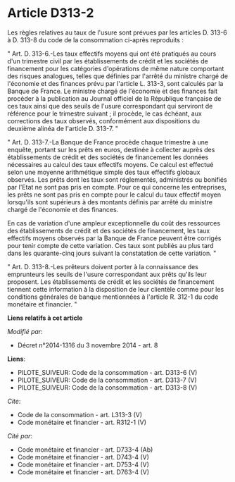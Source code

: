 # Article D313-2

Les règles relatives au taux de l'usure sont prévues par les articles D. 313-6 à D. 313-8 du code de la consommation ci-après
reproduits : 

" Art. D. 313-6.-Les taux effectifs moyens qui ont été pratiqués au cours d'un trimestre civil par les établissements de
crédit et les sociétés de financement pour les catégories d'opérations de même nature comportant des risques analogues,
telles que définies par l'arrêté du ministre chargé de l'économie et des finances prévu par l'article L. 313-3, sont calculés
par la Banque de France. Le ministre chargé de l'économie et des finances fait procéder à la publication au Journal officiel
de la République française de ces taux ainsi que des seuils de l'usure correspondant qui serviront de référence pour le
trimestre suivant ; il procède, le cas échéant, aux corrections des taux observés, conformément aux dispositions du deuxième
alinéa de l'article D. 313-7. " 

" Art. D. 313-7.-La Banque de France procède chaque trimestre à une enquête, portant sur les prêts en euros, destinée à
collecter auprès des établissements de crédit et des sociétés de financement les données nécessaires au calcul des taux
effectifs moyens. Ce calcul est effectué selon une moyenne arithmétique simple des taux effectifs globaux observés. Les prêts
dont les taux sont réglementés, administrés ou bonifiés par l'Etat ne sont pas pris en compte. Pour ce qui concerne les
entreprises, les prêts ne sont pas pris en compte pour le calcul du taux effectif moyen lorsqu'ils sont supérieurs à des
montants définis par arrêté du ministre chargé de l'économie et des finances. 

En cas de variation d'une ampleur exceptionnelle du coût des ressources des établissements de crédit et des sociétés de
financement, les taux effectifs moyens observés par la Banque de France peuvent être corrigés pour tenir compte de cette
variation. Ces taux sont publiés au plus tard dans les quarante-cinq jours suivant la constatation de cette variation. " 

" Art. D. 313-8.-Les prêteurs doivent porter à la connaissance des emprunteurs les seuils de l'usure correspondant aux prêts
qu'ils leur proposent. Les établissements de crédit et les sociétés de financement tiennent cette information à la
disposition de leur clientèle comme pour les conditions générales de banque mentionnées à l'article R. 312-1 du code
monétaire et financier. "

**Liens relatifs à cet article**

_Modifié par_:

  - Décret n°2014-1316 du 3 novembre 2014 - art. 8

**Liens**:

  - PILOTE_SUIVEUR: Code de la consommation - art. D313-6 (V)
  - PILOTE_SUIVEUR: Code de la consommation - art. D313-7 (V)
  - PILOTE_SUIVEUR: Code de la consommation - art. D313-8 (V)

_Cite_:

  - Code de la consommation - art. L313-3 (V)
  - Code monétaire et financier - art. R312-1 (V)

_Cité par_:

  - Code monétaire et financier - art. D733-4 (Ab)
  - Code monétaire et financier - art. D743-4 (V)
  - Code monétaire et financier - art. D753-4 (V)
  - Code monétaire et financier - art. D763-4 (V)
